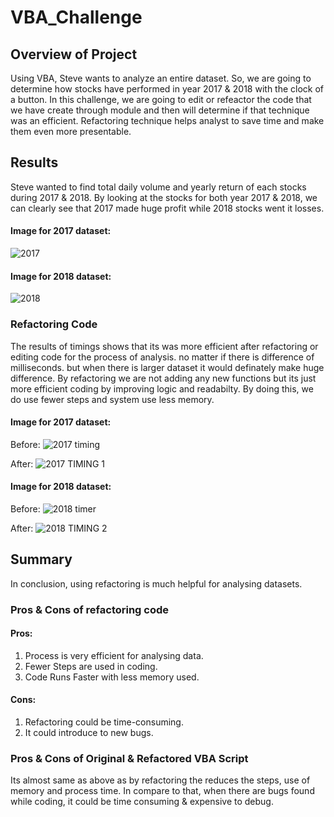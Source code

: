 # VBA_Challenge

## Overview of Project

Using VBA, Steve wants to analyze an entire dataset. So, we are going to determine how stocks have performed in year 2017 & 2018 with the clock of a button. In this challenge, we are going to edit or refeactor the code that we have create through module and then will determine if that technique was an efficient. Refactoring technique helps analyst to save time and make them even more presentable. 

## Results

Steve wanted to find total daily volume and yearly return of each stocks during 2017 & 2018. By looking at the stocks for both year 2017 & 2018, we can clearly see that 2017 made huge profit while 2018 stocks went it losses.

#### Image for 2017 dataset:

![2017](https://user-images.githubusercontent.com/94248676/156986035-38a243fd-d306-4440-ab46-d9eae3e066a0.png)

#### Image for 2018 dataset:

![2018](https://user-images.githubusercontent.com/94248676/156986071-326ed1d7-7f83-40b9-b277-07cc3020cc18.png)

### Refactoring Code

The results of timings shows that its was more efficient after refactoring or editing code for the process of analysis. no matter if there is difference of milliseconds. but when there is larger dataset it would definately make huge difference. By refactoring we are not adding any new functions but its just more efficient coding by improving logic and readabilty. By doing this, we do use fewer steps and system use less memory.

#### Image for 2017 dataset:

Before: 
![2017 timing](https://user-images.githubusercontent.com/94248676/156986195-d5ad61d2-494c-40a3-b09c-e279240a4481.png)

After:
![2017 TIMING 1](https://user-images.githubusercontent.com/94248676/156986249-9a6d268f-4e56-4855-ac56-231071a377cc.png)

#### Image for 2018 dataset:

Before:
![2018 timer](https://user-images.githubusercontent.com/94248676/156986315-f722ef08-f397-4a37-b2be-5e15f9674b2c.png)

After:
![2018 TIMING 2](https://user-images.githubusercontent.com/94248676/156986347-0dcd6be4-e4a6-4c01-9fe8-297fa97c8d0e.png)

## Summary

In conclusion, using refactoring is much helpful for analysing datasets.

### Pros & Cons of refactoring code  

#### Pros:

1) Process is very efficient for analysing data.
2) Fewer Steps are used in coding.
3) Code Runs Faster with less memory used.

#### Cons:

1) Refactoring could be time-consuming.
2) It could introduce to new bugs.

### Pros & Cons of Original & Refactored VBA Script

Its almost same as above as by refactoring the reduces the steps, use of memory and process time. In compare to that, when there are bugs found while coding, it could be time consuming & expensive to debug.
